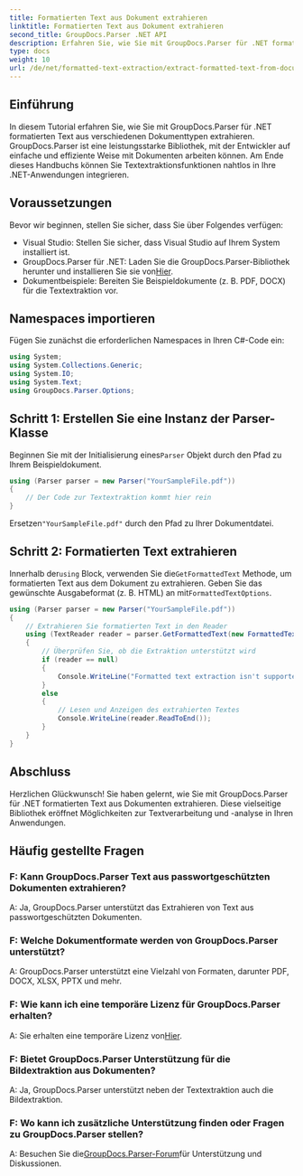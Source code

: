 ```yaml
---
title: Formatierten Text aus Dokument extrahieren
linktitle: Formatierten Text aus Dokument extrahieren
second_title: GroupDocs.Parser .NET API
description: Erfahren Sie, wie Sie mit GroupDocs.Parser für .NET formatierten Text aus Dokumenten extrahieren. Einfache und effiziente Textextraktion für Ihre Anwendungen.
type: docs
weight: 10
url: /de/net/formatted-text-extraction/extract-formatted-text-from-document/
---
```

## Einführung
In diesem Tutorial erfahren Sie, wie Sie mit GroupDocs.Parser für .NET formatierten Text aus verschiedenen Dokumenttypen extrahieren. GroupDocs.Parser ist eine leistungsstarke Bibliothek, mit der Entwickler auf einfache und effiziente Weise mit Dokumenten arbeiten können. Am Ende dieses Handbuchs können Sie Textextraktionsfunktionen nahtlos in Ihre .NET-Anwendungen integrieren.
## Voraussetzungen
Bevor wir beginnen, stellen Sie sicher, dass Sie über Folgendes verfügen:
- Visual Studio: Stellen Sie sicher, dass Visual Studio auf Ihrem System installiert ist.
-  GroupDocs.Parser für .NET: Laden Sie die GroupDocs.Parser-Bibliothek herunter und installieren Sie sie von[Hier](https://releases.groupdocs.com/parser/net/).
- Dokumentbeispiele: Bereiten Sie Beispieldokumente (z. B. PDF, DOCX) für die Textextraktion vor.
## Namespaces importieren
Fügen Sie zunächst die erforderlichen Namespaces in Ihren C#-Code ein:
```csharp
using System;
using System.Collections.Generic;
using System.IO;
using System.Text;
using GroupDocs.Parser.Options;
```
## Schritt 1: Erstellen Sie eine Instanz der Parser-Klasse
 Beginnen Sie mit der Initialisierung eines`Parser` Objekt durch den Pfad zu Ihrem Beispieldokument.
```csharp
using (Parser parser = new Parser("YourSampleFile.pdf"))
{
    // Der Code zur Textextraktion kommt hier rein
}
```
 Ersetzen`"YourSampleFile.pdf"` durch den Pfad zu Ihrer Dokumentdatei.

## Schritt 2: Formatierten Text extrahieren
 Innerhalb der`using` Block, verwenden Sie die`GetFormattedText` Methode, um formatierten Text aus dem Dokument zu extrahieren. Geben Sie das gewünschte Ausgabeformat (z. B. HTML) an mit`FormattedTextOptions`.
```csharp
using (Parser parser = new Parser("YourSampleFile.pdf"))
{
    // Extrahieren Sie formatierten Text in den Reader
    using (TextReader reader = parser.GetFormattedText(new FormattedTextOptions(FormattedTextMode.Html)))
    {
        // Überprüfen Sie, ob die Extraktion unterstützt wird
        if (reader == null)
        {
            Console.WriteLine("Formatted text extraction isn't supported.");
        }
        else
        {
            // Lesen und Anzeigen des extrahierten Textes
            Console.WriteLine(reader.ReadToEnd());
        }
    }
}
```

## Abschluss
Herzlichen Glückwunsch! Sie haben gelernt, wie Sie mit GroupDocs.Parser für .NET formatierten Text aus Dokumenten extrahieren. Diese vielseitige Bibliothek eröffnet Möglichkeiten zur Textverarbeitung und -analyse in Ihren Anwendungen.

## Häufig gestellte Fragen
### F: Kann GroupDocs.Parser Text aus passwortgeschützten Dokumenten extrahieren?
A: Ja, GroupDocs.Parser unterstützt das Extrahieren von Text aus passwortgeschützten Dokumenten.
### F: Welche Dokumentformate werden von GroupDocs.Parser unterstützt?
A: GroupDocs.Parser unterstützt eine Vielzahl von Formaten, darunter PDF, DOCX, XLSX, PPTX und mehr.
### F: Wie kann ich eine temporäre Lizenz für GroupDocs.Parser erhalten?
 A: Sie erhalten eine temporäre Lizenz von[Hier](https://purchase.groupdocs.com/temporary-license/).
### F: Bietet GroupDocs.Parser Unterstützung für die Bildextraktion aus Dokumenten?
A: Ja, GroupDocs.Parser unterstützt neben der Textextraktion auch die Bildextraktion.
### F: Wo kann ich zusätzliche Unterstützung finden oder Fragen zu GroupDocs.Parser stellen?
 A: Besuchen Sie die[GroupDocs.Parser-Forum](https://forum.groupdocs.com/c/parser/17)für Unterstützung und Diskussionen.